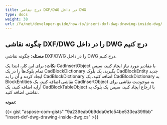 ```yaml
---
title: درج نقاشی DXF/DWG در داخل DWG
type: docs
weight: 38
url: /fa/net/developer-guide/how-to/insert-dxf-dwg-drawing-inside-dwg/
---
```


## **چگونه نقاشی DXF/DWG را در داخل DWG درج کنیم**

**مسئله:** چگونه نقاشی DXF/DWG را در داخل DWG درج کنیم.

**نکات:** برای این کار، ابتدا یک CadInsertObject با مقادیر مورد نیاز ایجاد کنید، سپس تمام بلوک‌ها را در یک CadBlockDictionary بگیرید، یک بلوک CadBlockEntity جدید ایجاد کرده و آن را به CadBlockDictionary اضافه کنید، یک CadBlockDictionary به BlockEntities نقاشی اضافه کنید، یک CadInsertObject به موجودیت نقاشی برای آرایه اضافه کنید، یک CadBlockTableObject با ارجاع ایجاد کنید، سپس یک بلوک به نقاشی اضافه کنید.

**نمونه:**

{{< gist "aspose-com-gists" "9a239eab0b9dda0e1c54be533ea399bb" "insert-dxf-dwg-drawing-inside-dwg.cs" >}}
